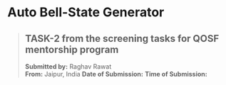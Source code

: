 # Auto Bell-State Generator


>## TASK-2 from the screening tasks for QOSF mentorship program
>**Submitted by:** Raghav Rawat<br>
>**From:** Jaipur, India
>**Date of Submission:** 
>**Time of Submission:** 

